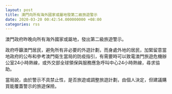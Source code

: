 ```yaml
---
layout: post
title: 澳門向所有海外國家或屬地發第二級旅遊警示
date: 2020-03-20 00:42:54.000000000 +08:00
categories: rss
---
```


澳門政府昨晚向所有海外國家或屬地，發出第二級旅遊警示。

政府呼籲澳門居民，避免所有非必要的外遊計劃，而身處外地的居民，加緊留意當地政府的公布和參考澳門衛生當局的防疫指引，有需要時可以致電澳門旅遊危機辦公室24小時熱線，或外交部全球領保與服務應急呼叫中心24小時熱線，尋求協助。

當局說，由於警示不具禁止性，是否旅遊或調整旅遊計劃，由個人決定，但建議購買能覆蓋警示的旅遊保險。
